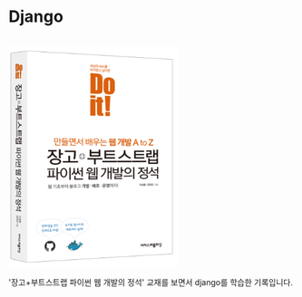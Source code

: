 # Django

<br/>

<img src="./images/장고부트 파이썬개발표지 입체.jpg" width="300">

'장고+부트스트랩 파이썬 웹 개발의 정석' 교재를 보면서 django를 학습한 기록입니다.
